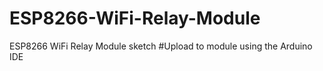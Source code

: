 # ESP8266-WiFi-Relay-Module
 ESP8266 WiFi Relay Module sketch
#Upload to module using the Arduino IDE
